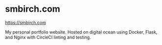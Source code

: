 # smbirch.com
https://smbirch.com

My personal portfolio website. Hosted on digital ocean using Docker, Flask, and Nginx with CircleCI linting and testing. 